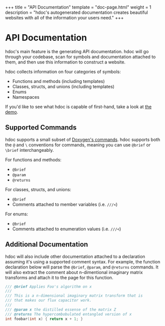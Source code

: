 +++
title = "API Documentation"
template = "doc-page.html"
weight = 1
description = "hdoc's autogenerated documentation creates beautiful websites with all of the information your users need."
+++

# API Documentation

hdoc's main feature is the generating API documentation.
hdoc will go through your codebase, scan for symbols and documentation attached to them, and then use this information to construct a website.

hdoc collects information on four categories of symbols:
- Functions and methods (including templates)
- Classes, structs, and unions (including templates)
- Enums
- Namespaces

If you'd like to see what hdoc is capable of first-hand, take a look at [the demo](https://demo.hdoc.io).

## Supported Commands

hdoc supports a small subset of [Doxygen's commands](https://www.doxygen.nl/manual/commands.html).
hdoc supports both the `@` and `\` conventions for commands, meaning you can use `@brief` or `\brief` interchangeably.

For functions and methods:
- `@brief`
- `@param`
- `@returns`

For classes, structs, and unions:
- `@brief`
- Comments attached to member variables (i.e. `///<`)

For enums:
- `@brief`
- Comments attached to enumeration values (i.e. `///<`)

## Additional Documentation

hdoc will also include other documentation attached to a declaration assuming it's using a supported comment syntax.
For example, the function declaration below will parse the `@brief`, `@param`, and `@returns` commands.
It will also extract the comment about n-dimentional imaginary matrix transforms and attach it to the page for this function.

```cpp
/// @brief Applies Foo's algorithm on x
///
/// This is a n-dimensional imaginary matrix transform that is
/// that makes our flux capacitor work.
///
/// @param x the distilled essense of the matrix Z
/// @returns The hypercombobulated entangled version of x
int foobar(int x) { return x + 1; }
```
